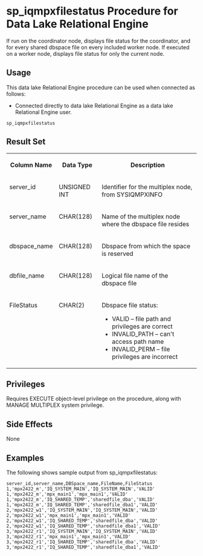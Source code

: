 <!-- loioa23accd884f210158ae2f17452390330 -->

# sp\_iqmpxfilestatus Procedure for Data Lake Relational Engine

If run on the coordinator node, displays file status for the coordinator, and for every shared dbspace file on every included worker node. If executed on a worker node, displays file status for only the current node.



<a name="loioa23accd884f210158ae2f17452390330__section_umy_gqn_14b"/>

## Usage

This data lake Relational Engine procedure can be used when connected as follows:

-   Connected directly to data lake Relational Engine as a data lake Relational Engine user.



```
sp_iqmpxfilestatus
```



## Result Set


<table>
<tr>
<th valign="top">

Column Name

</th>
<th valign="top">

Data Type

</th>
<th valign="top">

Description

</th>
</tr>
<tr>
<td valign="top">

server\_id

</td>
<td valign="top">

UNSIGNED INT

</td>
<td valign="top">

Identifier for the multiplex node, from SYSIQMPXINFO

</td>
</tr>
<tr>
<td valign="top">

server\_name

</td>
<td valign="top">

CHAR\(128\)

</td>
<td valign="top">

Name of the multiplex node where the dbspace file resides

</td>
</tr>
<tr>
<td valign="top">

dbspace\_name

</td>
<td valign="top">

CHAR\(128\)

</td>
<td valign="top">

Dbspace from which the space is reserved

</td>
</tr>
<tr>
<td valign="top">

dbfile\_name

</td>
<td valign="top">

CHAR\(128\)

</td>
<td valign="top">

Logical file name of the dbspace file

</td>
</tr>
<tr>
<td valign="top">

FileStatus

</td>
<td valign="top">

CHAR\(2\)

</td>
<td valign="top">

Dbspace file status:

-   VALID – file path and privileges are correct
-   INVALID\_PATH – can't access path name
-   INVALID\_PERM – file privileges are incorrect



</td>
</tr>
</table>



## Privileges

Requires EXECUTE object-level privilege on the procedure, along with MANAGE MULTIPLEX system privilege.



## Side Effects

None



## Examples

The following shows sample output from sp\_iqmpxfilestatus:

```
server_id,server_name,DBSpace_name,FileName,FileStatus
1,'mpx2422_m','IQ_SYSTEM_MAIN','IQ_SYSTEM_MAIN','VALID'
1,'mpx2422_m','mpx_main1','mpx_main1','VALID'
1,'mpx2422_m','IQ_SHARED_TEMP','sharedfile_dba','VALID'
1,'mpx2422_m','IQ_SHARED_TEMP','sharedfile_dba1','VALID'
2,'mpx2422_w1','IQ_SYSTEM_MAIN','IQ_SYSTEM_MAIN','VALID'
2,'mpx2422_w1','mpx_main1','mpx_main1','VALID'
2,'mpx2422_w1','IQ_SHARED_TEMP','sharedfile_dba','VALID'
2,'mpx2422_w1','IQ_SHARED_TEMP','sharedfile_dba1','VALID'
3,'mpx2422_r1','IQ_SYSTEM_MAIN','IQ_SYSTEM_MAIN','VALID'
3,'mpx2422_r1','mpx_main1','mpx_main1','VALID'
3,'mpx2422_r1','IQ_SHARED_TEMP','sharedfile_dba','VALID'
3,'mpx2422_r1','IQ_SHARED_TEMP','sharedfile_dba1','VALID'
```

